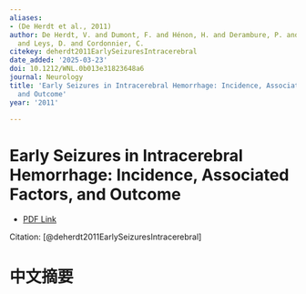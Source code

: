 ```yaml
---
aliases:
- (De Herdt et al., 2011)
author: De Herdt, V. and Dumont, F. and Hénon, H. and Derambure, P. and Vonck, K.
  and Leys, D. and Cordonnier, C.
citekey: deherdt2011EarlySeizuresIntracerebral
date_added: '2025-03-23'
doi: 10.1212/WNL.0b013e31823648a6
journal: Neurology
title: 'Early Seizures in Intracerebral Hemorrhage: Incidence, Associated Factors,
  and Outcome'
year: '2011'

---
```

# Early Seizures in Intracerebral Hemorrhage: Incidence, Associated Factors, and Outcome
- [PDF Link](zotero://open-pdf/library/items/KDQ8LZ5B)

Citation: [@deherdt2011EarlySeizuresIntracerebral]

# 中文摘要
